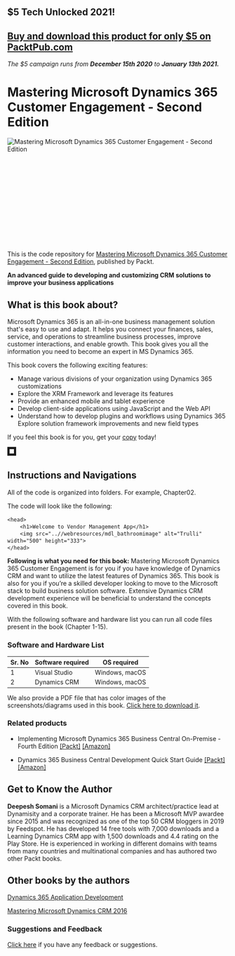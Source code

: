 ## $5 Tech Unlocked 2021!
[Buy and download this product for only $5 on PacktPub.com](https://www.packtpub.com/)
-----
*The $5 campaign         runs from __December 15th 2020__ to __January 13th 2021.__*

# Mastering Microsoft Dynamics 365 Customer Engagement - Second Edition

<a href="https://www.packtpub.com/application-development/mastering-dynamics-365-second-edition?utm_source=github&utm_medium=repository&utm_campaign=9781788990226 "><img src="https://dz13w8afd47il.cloudfront.net/sites/default/files/imagecache/ppv4_main_book_cover/B10309.png" alt="Mastering Microsoft Dynamics 365 Customer Engagement - Second Edition" height="256px" align="right"></a>

This is the code repository for [Mastering Microsoft Dynamics 365 Customer Engagement - Second Edition](https://www.packtpub.com/application-development/mastering-dynamics-365-second-edition?utm_source=github&utm_medium=repository&utm_campaign=9781788990226), published by Packt.

**An advanced guide to developing and customizing CRM solutions to improve your business applications**

## What is this book about?
Microsoft Dynamics 365 is an all-in-one business management solution that's easy to use and adapt. It helps you connect your finances, sales, service, and operations to streamline business processes, improve customer interactions, and enable growth. This book gives you all the information you need to become an expert in MS Dynamics 365.

This book covers the following exciting features:
* Manage various divisions of your organization using Dynamics 365 customizations 
* Explore the XRM Framework and leverage its features 
* Provide an enhanced mobile and tablet experience 
* Develop client-side applications using JavaScript and the Web API 
* Understand how to develop plugins and workflows using Dynamics 365 
Explore solution framework improvements and new field types 

If you feel this book is for you, get your [copy](https://www.amazon.com/dp/1788990226) today!

<a href="https://www.packtpub.com/?utm_source=github&utm_medium=banner&utm_campaign=GitHubBanner"><img src="https://raw.githubusercontent.com/PacktPublishing/GitHub/master/GitHub.png" 
alt="https://www.packtpub.com/" border="5" /></a>

## Instructions and Navigations
All of the code is organized into folders. For example, Chapter02.

The code will look like the following:
```
<head>
    <h1>Welcome to Vendor Management App</h1>
    <img src="..//webresources/mdl_bathroomimage" alt="Trulli" width="500" height="333">
</head>
```

**Following is what you need for this book:**
Mastering Microsoft Dynamics 365 Customer Engagement is for you if you have knowledge of Dynamics CRM and want to utilize the latest features of Dynamics 365. This book is also for you if you’re a skilled developer looking to move to the Microsoft stack to build business solution software. Extensive Dynamics CRM development experience will be beneficial to understand the concepts covered in this book.


With the following software and hardware list you can run all code files present in the book (Chapter 1-15).
### Software and Hardware List
| Sr. No | Software required | OS required |
| -------- | ------------------------------------ | ----------------------------------- |
| 1 | Visual Studio | Windows, macOS |
| 2 | Dynamics CRM  | Windows, macOS |

We also provide a PDF file that has color images of the screenshots/diagrams used in this book. [Click here to download it](https://www.packtpub.com/sites/default/files/downloads/9781788990226_ColorImages.pdf).

### Related products
* Implementing Microsoft Dynamics 365 Business Central On-Premise - Fourth Edition [[Packt]](https://www.packtpub.com/application-development/implementing-microsoft-dynamics-365-business-central-premise-fourth-edition?utm_source=github&utm_medium=repository&utm_campaign=9781789133936) [[Amazon]](https://www.amazon.com/dp/1789133939)

* Dynamics 365 Business Central Development Quick Start Guide [[Packt]](https://www.packtpub.com/business/dynamics-365-business-central-development-quick-start-guide?utm_source=github&utm_medium=repository&utm_campaign=9781789347463) [[Amazon]](https://www.amazon.com/dp/1789347467)

## Get to Know the Author
**Deepesh Somani**
is a Microsoft Dynamics CRM architect/practice lead at Dynamisity and a corporate trainer. He has been a Microsoft MVP awardee since 2015 and was recognized as one of the top 50 CRM bloggers in 2019 by Feedspot. He has developed 14 free tools with 7,000 downloads and a Learning Dynamics CRM app with 1,500 downloads and 4.4 rating on the Play Store. He is experienced in working in different domains with teams from many countries and multinational companies and has authored two other Packt books.

## Other books by the authors
[Dynamics 365 Application Development](https://www.packtpub.com/application-development/dynamics-365-application-development?utm_source=github&utm_medium=repository&utm_campaign=9781788399784)

[Mastering Microsoft Dynamics CRM 2016](https://www.packtpub.com/application-development/mastering-microsoft-dynamics-crm-2016?utm_source=github&utm_medium=repository&utm_campaign=9781786466617)

### Suggestions and Feedback
[Click here](https://docs.google.com/forms/d/e/1FAIpQLSdy7dATC6QmEL81FIUuymZ0Wy9vH1jHkvpY57OiMeKGqib_Ow/viewform) if you have any feedback or suggestions.


